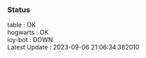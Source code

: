 ### Status


table : OK  
hogwarts : OK  
icy-bot : DOWN  
Latest Update : 2023-09-06 21:06:34.382010
